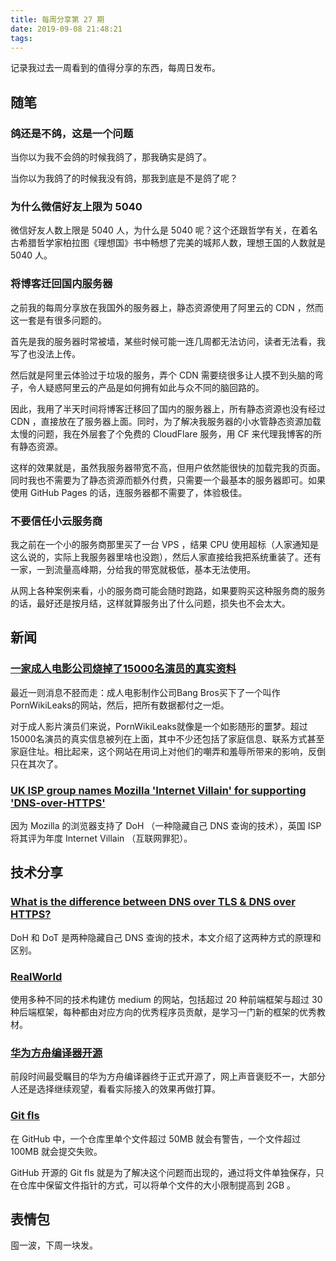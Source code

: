 ```yaml
---
title: 每周分享第 27 期
date: 2019-09-08 21:48:21
tags:
---
```

记录我过去一周看到的值得分享的东西，每周日发布。

<!--more-->

## 随笔

### 鸽还是不鸽，这是一个问题

当你以为我不会鸽的时候我鸽了，那我确实是鸽了。

当你以为我鸽了的时候我没有鸽，那我到底是不是鸽了呢？

### 为什么微信好友上限为 5040

微信好友人数上限是 5040 人，为什么是 5040 呢？这个还跟哲学有关，在着名古希腊哲学家柏拉图《理想国》书中畅想了完美的城邦人数，理想王国的人数就是 5040 人。

### 将博客迁回国内服务器

之前我的每周分享放在我国外的服务器上，静态资源使用了阿里云的 CDN ，然而这一套是有很多问题的。

首先是我的服务器时常被墙，某些时候可能一连几周都无法访问，读者无法看，我写了也没法上传。

然后就是阿里云体验过于垃圾的服务，弄个 CDN 需要绕很多让人摸不到头脑的弯子，令人疑惑阿里云的产品是如何拥有如此与众不同的脑回路的。

因此，我用了半天时间将博客迁移回了国内的服务器上，所有静态资源也没有经过 CDN ，直接放在了服务器上面。同时，为了解决我服务器的小水管静态资源加载太慢的问题，我在外层套了个免费的 CloudFlare 服务，用 CF 来代理我博客的所有静态资源。

这样的效果就是，虽然我服务器带宽不高，但用户依然能很快的加载完我的页面。同时我也不需要为了静态资源而额外付费，只需要一个最基本的服务器即可。如果使用 GitHub Pages 的话，连服务器都不需要了，体验极佳。

### 不要信任小云服务商

我之前在一个小的服务商那里买了一台 VPS ，结果 CPU 使用超标（人家通知是这么说的，实际上我服务器里啥也没跑），然后人家直接给我把系统重装了。还有一家，一到流量高峰期，分给我的带宽就极低，基本无法使用。

从网上各种案例来看，小的服务商可能会随时跑路，如果要购买这种服务商的服务的话，最好还是按月结，这样就算服务出了什么问题，损失也不会太大。

## 新闻

### [一家成人电影公司烧掉了15000名演员的真实资料](https://www.huxiu.com/article/316581.html)

最近一则消息不胫而走：成人电影制作公司Bang Bros买下了一个叫作PornWikiLeaks的网站，然后，把所有数据都付之一炬。

对于成人影片演员们来说，PornWikiLeaks就像是一个如影随形的噩梦。超过15000名演员的真实信息被列在上面，其中不少还包括了家庭信息、联系方式甚至家庭住址。相比起来，这个网站在用词上对他们的嘲弄和羞辱所带来的影响，反倒只在其次了。

### [UK ISP group names Mozilla 'Internet Villain' for supporting 'DNS-over-HTTPS'](https://www.zdnet.com/article/uk-isp-group-names-mozilla-internet-villain-for-supporting-dns-over-https/)

因为 Mozilla 的浏览器支持了 DoH （一种隐藏自己 DNS 查询的技术），英国 ISP 将其评为年度 Internet Villain （互联网罪犯）。

## 技术分享

### [What is the difference between DNS over TLS & DNS over HTTPS?](https://www.thesslstore.com/blog/dns-over-tls-vs-dns-over-https/)

DoH 和 DoT 是两种隐藏自己 DNS 查询的技术，本文介绍了这两种方式的原理和区别。

### [RealWorld](https://github.com/gothinkster/realworld)

使用多种不同的技术构建仿 medium 的网站，包括超过 20 种前端框架与超过 30 种后端框架，每种都由对应方向的优秀程序员贡献，是学习一门新的框架的优秀教材。

### [华为方舟编译器开源](https://www.openarkcompiler.cn/home)

前段时间最受瞩目的华为方舟编译器终于正式开源了，网上声音褒贬不一，大部分人还是选择继续观望，看看实际接入的效果再做打算。

### [Git fls](https://git-lfs.github.com/)

在 GitHub 中，一个仓库里单个文件超过 50MB 就会有警告，一个文件超过 100MB 就会提交失败。

GitHub 开源的 Git fls 就是为了解决这个问题而出现的，通过将文件单独保存，只在仓库中保留文件指针的方式，可以将单个文件的大小限制提高到 2GB 。

## 表情包

囤一波，下周一块发。
